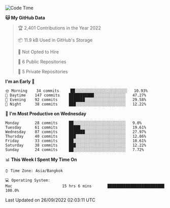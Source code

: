 <!--START_SECTION:waka-->
![Code Time](http://img.shields.io/badge/Code%20Time-1%2C442%20hrs%2031%20mins-blue)

**🐱 My GitHub Data** 

> 🏆 2,401 Contributions in the Year 2022
 > 
> 📦 11.9 kB Used in GitHub's Storage 
 > 
> 🚫 Not Opted to Hire
 > 
> 📜 6 Public Repositories 
 > 
> 🔑 5 Private Repositories  
 > 
**I'm an Early 🐤** 

```text
🌞 Morning    34 commits     ██░░░░░░░░░░░░░░░░░░░░░░░   10.93% 
🌆 Daytime    147 commits    ███████████░░░░░░░░░░░░░░   47.27% 
🌃 Evening    92 commits     ███████░░░░░░░░░░░░░░░░░░   29.58% 
🌙 Night      38 commits     ███░░░░░░░░░░░░░░░░░░░░░░   12.22%

```
📅 **I'm Most Productive on Wednesday** 

```text
Monday       28 commits     ██░░░░░░░░░░░░░░░░░░░░░░░   9.0% 
Tuesday      61 commits     █████░░░░░░░░░░░░░░░░░░░░   19.61% 
Wednesday    87 commits     ███████░░░░░░░░░░░░░░░░░░   27.97% 
Thursday     40 commits     ███░░░░░░░░░░░░░░░░░░░░░░   12.86% 
Friday       33 commits     ██░░░░░░░░░░░░░░░░░░░░░░░   10.61% 
Saturday     38 commits     ███░░░░░░░░░░░░░░░░░░░░░░   12.22% 
Sunday       24 commits     ██░░░░░░░░░░░░░░░░░░░░░░░   7.72%

```


📊 **This Week I Spent My Time On** 

```text
⌚︎ Time Zone: Asia/Bangkok

💻 Operating System: 
Mac                      15 hrs 6 mins       █████████████████████████   100.0%

```


 Last Updated on 26/09/2022 02:03:11 UTC
<!--END_SECTION:waka-->